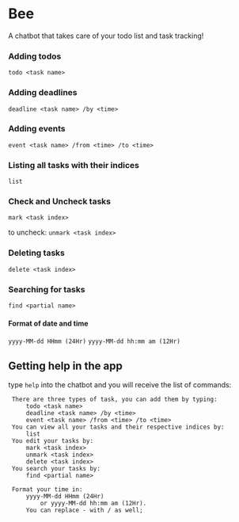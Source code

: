 # Bee
A chatbot that takes care of your todo list and task tracking!

### Adding todos
`todo <task name>`

### Adding deadlines
`deadline <task name> /by <time>`

### Adding events
`event <task name> /from <time> /to <time>`

### Listing all tasks with their indices
`list`

### Check and Uncheck tasks
`mark <task index>`

to uncheck: `unmark <task index>`

### Deleting tasks
`delete <task index>`

### Searching for tasks
`find <partial name>`

#### Format of date and time
`yyyy-MM-dd HHmm (24Hr)`
`yyyy-MM-dd hh:mm am (12Hr)`

## Getting help in the app
type `help` into the chatbot and you will receive the list of commands:

     There are three types of task, you can add them by typing:
         todo <task name>
         deadline <task name> /by <time>
         event <task name> /from <time> /to <time>
     You can view all your tasks and their respective indices by:
         list
     You edit your tasks by:
         mark <task index>
         unmark <task index>
         delete <task index>
     You search your tasks by:
         find <partial name>
    
     Format your time in:
         yyyy-MM-dd HHmm (24Hr)
             or yyyy-MM-dd hh:mm am (12Hr).
         You can replace - with / as well;